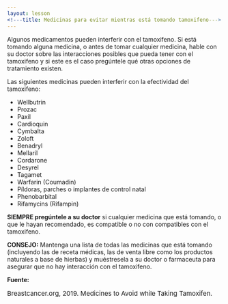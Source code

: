 ```yaml
---
layout: lesson
<!---title: Medicinas para evitar mientras está tomando tamoxifeno--->
---
```


Algunos medicamentos pueden interferir con el tamoxifeno. Si está tomando alguna medicina, o antes de tomar cualquier medicina, hable con su doctor sobre las interacciones posibles que pueda tener con el tamoxifeno y si este es el caso pregúntele qué otras opciones de tratamiento existen.  

Las siguientes medicinas pueden interferir con la efectividad del tamoxifeno:

* Wellbutrin
* Prozac
* Paxil
* Cardioquin
* Cymbalta
* Zoloft
* Benadryl
* Mellaril
* Cordarone
* Desyrel
* Tagamet
* Warfarin (Coumadin)
* Píldoras, parches o implantes de control natal
* Phenobarbital
* Rifamycins (Rifampin)

**SIEMPRE pregúntele a su doctor** si cualquier medicina que está tomando, o que le hayan recomendado, es compatible o no con compatibles con el tamoxifeno.

**CONSEJO:** Mantenga una lista de todas las medicinas que está tomando (incluyendo las de receta médicas, las de venta libre como los productos naturales a base de hierbas) y muéstresela a su doctor o farmaceuta para asegurar que no hay interacción con el tamoxifeno. 


**Fuente:**

<span style="font-size:15px;">Breastcancer.org, 2019. Medicines to Avoid while Taking Tamoxifen.</span>